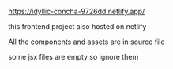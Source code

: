 https://idyllic-concha-9726dd.netlify.app/

this frontend project also hosted on netlify

All the components and assets are in source file

some jsx files are empty so ignore them
